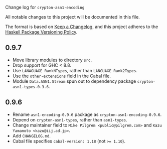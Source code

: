 Change log for `crypton-asn1-encoding`

All notable changes to this project will be documented in this file.

The format is based on [Keep a Changelog](https://keepachangelog.com/en/1.0.0/),
and this project adheres to the
[Haskell Package Versioning Policy](https://pvp.haskell.org/).

## 0.9.7

* Move library modules to directory `src`.
* Drop support for GHC < 8.8.
* Use `LANAGUAGE RankNTypes`, rather than `LANGUAGE Rank2Types`.
* Use the `other-extensions` field in the Cabal file.
* Module `Data.ASN1.Stream` spun out to dependency package
  `crypton-asn1-types-0.3.6`.

## 0.9.6

* Rename `asn1-encoding-0.9.6` package as `crypton-asn1-encoding-0.9.6`.
* Depend on `crypton-asn1-types`, rather than `asn1-types`.
* Change maintainer field to `Mike Pilgrem <public@pilgrem.com>` and
  `Kazu Yamamoto <kazu@iij.ad.jp>`.
* Add `CHANGELOG.md`.
* Cabal file specifies `cabal-version: 1.18` (not `>= 1.10`).
